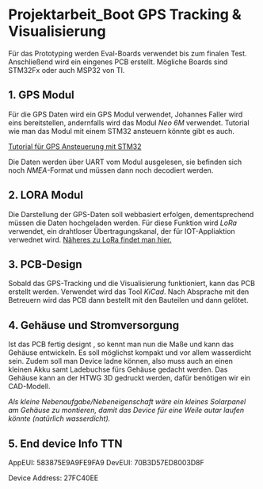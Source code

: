 # **Projektarbeit_Boot GPS Tracking & Visualisierung**

Für das Prototyping werden Eval-Boards verwendet bis zum finalen Test. Anschließend wird ein eingenes PCB erstellt. Mögliche Boards sind STM32Fx oder auch MSP32 von TI.
## 1. GPS Modul

Für die GPS Daten wird ein GPS Modul verwendet, Johannes Faller wird eins bereitstellen, andernfalls wird das Modul _Neo 6M_ verwendet. Tutorial wie man das Modul mit einem STM32 ansteuern könnte gibt es auch.

[Tutorial für GPS Ansteuerung mit STM32](https://controllerstech.com/gps-neo-6m-with-stm32/)

Die Daten werden über UART vom Modul ausgelesen, sie befinden sich noch _NMEA_-Format und müssen dann noch decodiert werden.

## 2. LORA Modul

Die Darstellung der GPS-Daten soll webbasiert erfolgen, dementsprechend müssen die Daten hochgeladen werden. Für diese Funktion wird _LoRa_ verwendet, ein drahtloser Übertragungskanal, der für IOT-Appliaktion verwednet wird.
[Näheres zu LoRa findet man hier.](https://www.thethingsnetwork.org/docs/lorawan/what-is-lorawan/)

## 3. PCB-Design

Sobald das GPS-Tracking und die Visualisierung funktioniert, kann das PCB erstellt werden. Verwendet wird das Tool _KiCad_. Nach Absprache mit den Betreuern wird das PCB dann bestellt mit den Bauteilen und dann gelötet. 

## 4. Gehäuse und Stromversorgung

Ist das PCB fertig designt , so kennt man nun die Maße und kann das Gehäuse entwickeln. Es soll möglichst kompakt und vor allem wasserdicht sein. Zudem soll man Device ladne können, also muss auch an einen kleinen Akku samt Ladebuchse fürs Gehäuse gedacht werden.
Das Gehäuse kann an der HTWG 3D gedruckt werden, dafür benötigen wir ein CAD-Modell.

_Als kleine Nebenaufgabe/Nebeneigenschaft wäre ein kleines Solarpanel am Gehäuse zu montieren, damit das Device für eine Weile autar laufen könnte (natürlich wasserdicht)._

## 5. End device Info TTN
AppEUI: 583875E9A9FE9FA9
DevEUI: 70B3D57ED8003D8F

Device Address: 27FC40EE
